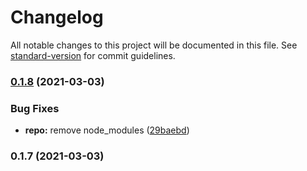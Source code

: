 # Changelog

All notable changes to this project will be documented in this file. See [standard-version](https://github.com/conventional-changelog/standard-version) for commit guidelines.

### [0.1.8](https://github.com/Audibene-GMBH/ta-sync/compare/v0.1.7...v0.1.8) (2021-03-03)


### Bug Fixes

* **repo:** remove node_modules ([29baebd](https://github.com/Audibene-GMBH/ta-sync/commit/29baebd8ecb0830e8ac4840ed3526a2e845f3d44))

### 0.1.7 (2021-03-03)

